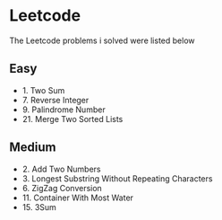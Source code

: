 <h1>Leetcode</h1>
The Leetcode problems i solved were listed below 

<h2>Easy</h2>
<ul>
<li>1. Two Sum</li>
<li>7. Reverse Integer</li>
<li>9. Palindrome Number</li>
<li>21. Merge Two Sorted Lists</li>
</ul>
<h2>Medium</h2>
<ul>
<li>2. Add Two Numbers</li>
<li>3. Longest Substring Without Repeating Characters</li>
<li>6. ZigZag Conversion</li>
<li>11. Container With Most Water</li>
<li>15. 3Sum</li>
</ul>
